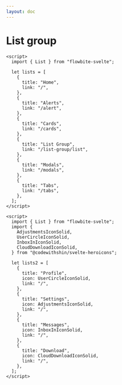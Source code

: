 ```yaml
---
layout: doc
---
```


<script>
  import { List } from "flowbite-svelte";
  import {
    AdjustmentsIconSolid,
    UserCircleIconSolid,
    InboxInIconSolid,
    CloudDownloadIconSolid,
  } from "@codewithshin/svelte-heroicons";
  let lists = [
    {
      title: "Home",
      link: "/",
    },
    {
      title: "Alerts",
      link: "/alert",
    },
    {
      title: "Cards",
      link: "/cards",
    },
    {
      title: "List Group",
      link: "/list-group/list",
    },
    {
      title: "Modals",
      link: "/modals",
    },
    {
      title: "Tabs",
      link: "/tabs",
    },
  ];
  let lists2 = [
    {
      title: "Profile",
      icon: UserCircleIconSolid,
      link: "/",
    },
    {
      title: "Settings",
      icon: AdjustmentsIconSolid,
      link: "/",
    },
    {
      title: "Messages",
      icon: InboxInIconSolid,
      link: "/",
    },
    {
      title: "Download",
      icon: CloudDownloadIconSolid,
      link: "/",
    },
  ];
</script>

<h1 class="text-3xl w-full dark:text-white py-4">List group</h1>

<div
  class="container flex flex-wrap space-x-8 justify-center rounded-xl my-4 mx-auto bg-gradient-to-r bg-white dark:bg-gray-900 border border-gray-200 dark:border-gray-700 p-2 sm:p-6"
>
 <List {lists} />
</div>


```svelte
<script>
  import { List } from "flowbite-svelte";

  let lists = [
    {
      title: "Home",
      link: "/",
    },
    {
      title: "Alerts",
      link: "/alert",
    },
    {
      title: "Cards",
      link: "/cards",
    },
    {
      title: "List Group",
      link: "/list-group/list",
    },
    {
      title: "Modals",
      link: "/modals",
    },
    {
      title: "Tabs",
      link: "/tabs",
    },
  ];
</script>
````

<div
  class="container flex flex-wrap space-x-8 justify-center rounded-xl my-4 mx-auto bg-gradient-to-r bg-white dark:bg-gray-900 border border-gray-200 dark:border-gray-700 p-2 sm:p-6"
>
  <List lists={lists2} />
</div>

```svelte
<script>
  import { List } from "flowbite-svelte";
  import {
    AdjustmentsIconSolid,
    UserCircleIconSolid,
    InboxInIconSolid,
    CloudDownloadIconSolid,
  } from "@codewithshin/svelte-heroicons";

  let lists2 = [
    {
      title: "Profile",
      icon: UserCircleIconSolid,
      link: "/",
    },
    {
      title: "Settings",
      icon: AdjustmentsIconSolid,
      link: "/",
    },
    {
      title: "Messages",
      icon: InboxInIconSolid,
      link: "/",
    },
    {
      title: "Download",
      icon: CloudDownloadIconSolid,
      link: "/",
    },
  ];
</script>
```